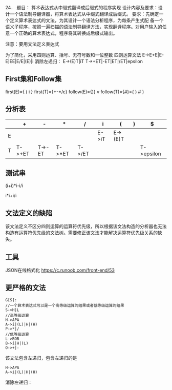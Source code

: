 24． 题目： 算术表达式从中缀式翻译成后缀式的程序实现
设计内容及要求：设计一个语法制导翻译器，将算术表达式从中缀式翻译成后缀式。
要求：先确定一个定义算术表达式的文法，为其设计一个语法分析程序，为每条产生式配
备一个语义子程序，按照一遍扫描的语法制导翻译方法，实现翻译程序。对用户输入的任
意一个正确的算术表达式，程序将其转换成后缀式输出。

注意：要用文法定义表达式

为了简化，采用四则运算、括号、无符号数和一位整数
四则运算文法
E→E+E|E-E|EE|E/E|(E)|i
消除左递归：
E->(E)T|iT
T->+ET|-ET|ET|/ET|epsilon

## First集和Follow集

first(E)={ ( i }
first(T)={+-*/ε}
follow(E)={)} v follow(T)={#}={ ) # }

## 分析表

|      | +      | -      | *      | /      | i     | (       | )    | $          |
| ---- | ------ | ------ | ------ | ------ | ----- | ------- | ---- | ---------- |
| E    |        |        |        |        | E->iT | E->(E)T |      |            |
| T    | T->+ET | T->-ET | T->*ET | T->/ET |       |         |      | T->epsilon |

## 测试串

(i+i)*i-i/i

i*i+i/i

## 文法定义的缺陷

该文法定义不区分四则运算的运算符优先级，所以根据该文法构造的分析器也无法构造有运算符优先级的文法树。需要修正该文法才能解决运算符优先级关系的缺失。

## 工具

JSON在线格式化  https://c.runoob.com/front-end/53

## 更严格的文法

```
G[S]:
//一个算术表达式可以是一个高等级运算的结果或者低等级运算的结果
S->H|L
//高等级运算
H->APA
A->i|(L)|H|(H)
P->*|/
//低等级运算
L->BOB
B->i|H|(L)
O->+|-
```

该文法包含左递归，包含左递归的是

```
H->APA
A->i|(L)|H|(H)
```

消除左递归：

```

```


